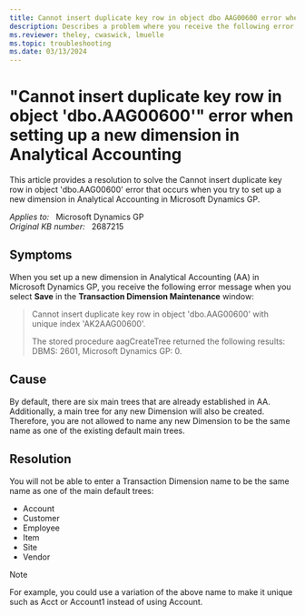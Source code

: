 ```yaml
---
title: Cannot insert duplicate key row in object dbo AAG00600 error when setting up new dimension
description: Describes a problem where you receive the following error message when you set up a new dimension in Analytical Accounting in Microsoft Dynamics GP. Provides a resolution.
ms.reviewer: theley, cwaswick, lmuelle
ms.topic: troubleshooting
ms.date: 03/13/2024
---
```

# "Cannot insert duplicate key row in object 'dbo.AAG00600'" error when setting up a new dimension in Analytical Accounting

This article provides a resolution to solve the Cannot insert duplicate key row in object 'dbo.AAG00600' error that occurs when you try to set up a new dimension in Analytical Accounting in Microsoft Dynamics GP.

_Applies to:_ &nbsp; Microsoft Dynamics GP  
_Original KB number:_ &nbsp; 2687215

## Symptoms

When you set up a new dimension in Analytical Accounting (AA) in Microsoft Dynamics GP, you receive the following error message when you select **Save** in the **Transaction Dimension Maintenance** window:

> Cannot insert duplicate key row in object 'dbo.AAG00600' with unique index 'AK2AAG00600'.
>
> The stored procedure aagCreateTree returned the following results: DBMS: 2601, Microsoft Dynamics GP: 0.

## Cause

By default, there are six main trees that are already established in AA. Additionally, a main tree for any new Dimension will also be created. Therefore, you are not allowed to name any new Dimension to be the same name as one of the existing default main trees.

## Resolution

You will not be able to enter a Transaction Dimension name to be the same name as one of the main default trees:

- Account
- Customer
- Employee
- Item
- Site
- Vendor

> [!NOTE]
> For example, you could use a variation of the above name to make it unique such as Acct or Account1 instead of using Account.
